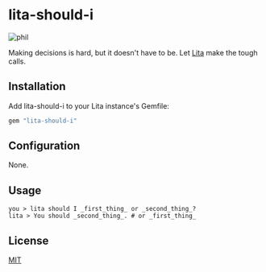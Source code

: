# lita-should-i

![phil](https://media2.giphy.com/media/KkXdNozj16QNi/200_s.gif)

Making decisions is hard, but it doesn't have to be. Let
[Lita](https://www.lita.io/) make the tough calls.

## Installation

Add lita-should-i to your Lita instance's Gemfile:

``` ruby
gem "lita-should-i"
```

## Configuration

None.

## Usage

```
you > lita should I _first_thing_ or _second_thing_?
lita > You should _second_thing_. # or _first_thing_
```

## License
[MIT](https://github.com/maxbeizer/lita-should-i/blob/master/LICENSE.txt)
